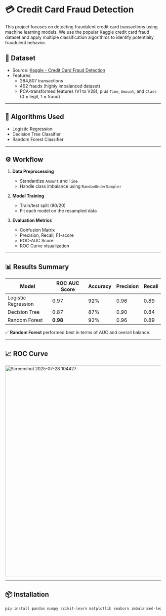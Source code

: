 
# 💳 Credit Card Fraud Detection

This project focuses on detecting fraudulent credit card transactions using machine learning models. We use the popular Kaggle credit card fraud dataset and apply multiple classification algorithms to identify potentially fraudulent behavior.

## 📁 Dataset

- Source: [Kaggle - Credit Card Fraud Detection](https://www.kaggle.com/mlg-ulb/creditcardfraud)
- Features:
  - 284,807 transactions
  - 492 frauds (highly imbalanced dataset)
  - PCA-transformed features (V1 to V28), plus `Time`, `Amount`, and `Class` (0 = legit, 1 = fraud)

---

## 🧠 Algorithms Used

- Logistic Regression
- Decision Tree Classifier
- Random Forest Classifier

---

## ⚙️ Workflow

1. **Data Preprocessing**
   - Standardize `Amount` and `Time`
   - Handle class imbalance using `RandomUnderSampler`

2. **Model Training**
   - Train/test split (80/20)
   - Fit each model on the resampled data

3. **Evaluation Metrics**
   - Confusion Matrix
   - Precision, Recall, F1-score
   - ROC-AUC Score
   - ROC Curve visualization

---

## 📊 Results Summary

| Model               | ROC AUC Score | Accuracy | Precision | Recall |
|--------------------|---------------|----------|-----------|--------|
| Logistic Regression| 0.97          | 92%      | 0.96      | 0.89   |
| Decision Tree      | 0.87          | 87%      | 0.90      | 0.84   |
| Random Forest      | **0.98**      | 92%      | 0.96      | 0.89   |

✅ **Random Forest** performed best in terms of AUC and overall balance.

---

## 📈 ROC Curve


<img width="797" height="680" alt="Screenshot 2025-07-28 104427" src="https://github.com/user-attachments/assets/8428532f-56c4-46d8-b800-72409afb18a8" />

---

## 📦 Installation

```bash
pip install pandas numpy scikit-learn matplotlib seaborn imbalanced-learn
